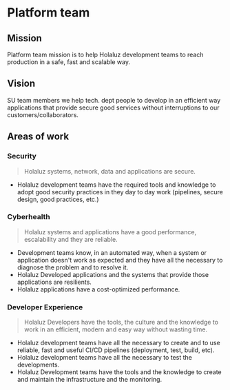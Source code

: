 # Platform team

## Mission

Platform team mission is to help Holaluz development teams to reach production in a safe, fast and scalable way.

## Vision

SU team members we help tech. dept people to develop in an efficient way applications that provide secure good services without interruptions to our customers/collaborators.

## Areas of work

### Security

> Holaluz systems, network, data and applications are secure.

* Holaluz development teams have the required tools and knowledge to adopt good security practices in they day to day work (pipelines, secure design, good practices, etc.)

### Cyberhealth

> Holaluz systems and applications have a good performance, escalability and they are reliable.

* Development teams know, in an automated way, when a system or application doesn't work as expected and they have all the necessary to diagnose the problem and to resolve it.
* Holaluz Developed applications and the systems that provide those applications are resilients.
* Holaluz applications have a cost-optimized performance.

### Developer Experience

> Holaluz Developers have the tools, the culture and the knowledge to work in an efficient, modern and easy way without wasting time.

* Holaluz development teams have all the necessary to create and to use reliable, fast and useful CI/CD pipelines (deployment, test, build, etc).
* Holaluz development teams have all the necessary to test the developments.
* Holaluz Development teams have the tools and the knowledge to create and maintain the infrastructure and  the monitoring.
